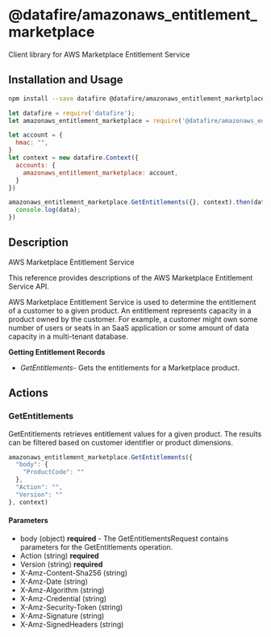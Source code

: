 # @datafire/amazonaws_entitlement_marketplace

Client library for AWS Marketplace Entitlement Service

## Installation and Usage
```bash
npm install --save datafire @datafire/amazonaws_entitlement_marketplace
```

```js
let datafire = require('datafire');
let amazonaws_entitlement_marketplace = require('@datafire/amazonaws_entitlement_marketplace').actions;

let account = {
  hmac: "",
}
let context = new datafire.Context({
  accounts: {
    amazonaws_entitlement_marketplace: account,
  }
})

amazonaws_entitlement_marketplace.GetEntitlements({}, context).then(data => {
  console.log(data);
})
```

## Description
<fullname>AWS Marketplace Entitlement Service</fullname> <p>This reference provides descriptions of the AWS Marketplace Entitlement Service API.</p> <p>AWS Marketplace Entitlement Service is used to determine the entitlement of a customer to a given product. An entitlement represents capacity in a product owned by the customer. For example, a customer might own some number of users or seats in an SaaS application or some amount of data capacity in a multi-tenant database.</p> <p> <b>Getting Entitlement Records</b> </p> <ul> <li> <p> <i>GetEntitlements</i>- Gets the entitlements for a Marketplace product.</p> </li> </ul>

## Actions
### GetEntitlements
GetEntitlements retrieves entitlement values for a given product. The results can be filtered based on customer identifier or product dimensions.


```js
amazonaws_entitlement_marketplace.GetEntitlements({
  "body": {
    "ProductCode": ""
  },
  "Action": "",
  "Version": ""
}, context)
```

#### Parameters
* body (object) **required** - The GetEntitlementsRequest contains parameters for the GetEntitlements operation.
* Action (string) **required**
* Version (string) **required**
* X-Amz-Content-Sha256 (string)
* X-Amz-Date (string)
* X-Amz-Algorithm (string)
* X-Amz-Credential (string)
* X-Amz-Security-Token (string)
* X-Amz-Signature (string)
* X-Amz-SignedHeaders (string)

